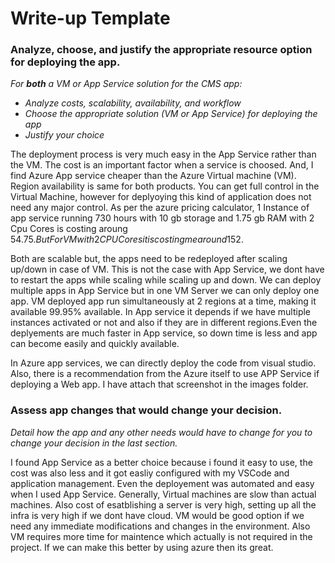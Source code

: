 # Write-up Template

### Analyze, choose, and justify the appropriate resource option for deploying the app.

*For **both** a VM or App Service solution for the CMS app:*
- *Analyze costs, scalability, availability, and workflow*
- *Choose the appropriate solution (VM or App Service) for deploying the app*
- *Justify your choice*

The deployment process is very much easy in the App Service rather than the VM. The cost is an important factor when a service is choosed. And, I find Azure App service cheaper than the Azure Virtual machine (VM). Region availability is same for both products. You can get full control in the Virtual Machine, however for deplyoying this kind of application does not need any major control. As per the azure pricing calculator, 1 Instance of app service running 730 hours with 10 gb storage and 1.75 gb RAM with 2 Cpu Cores is costing aroung $54.75. But For VM with 2 CPU Cores it is costing me around 152$.

 Both are scalable but, the apps need to be redeployed after scaling up/down in case of VM. This is not the case with App Service, we dont have to restart the apps while scaling while scaling up and down. We can deploy multiple apps in App Service but in one VM Server we can only deploy one app. VM deployed app run simultaneously at 2 regions at a time, making it available 99.95% available. In App service it depends if we have multiple instances activated or not and also if they are in different regions.Even the deplyements are much faster in App service, so down time is less and app can become easily and quickly available.

In Azure app services, we can directly deploy the code from visual studio. Also, there is a recommendation from the Azure itself to use APP Service if deploying a Web app. I have attach that screenshot in the images folder.

### Assess app changes that would change your decision.

*Detail how the app and any other needs would have to change for you to change your decision in the last section.* 

 I found App Service as a better choice because i found it easy to use, the cost was also less and it got easliy configured with my VSCode and application management. Even the deployement was automated and easy when I used App Service. Generally, Virtual machines are slow than actual machines. Also cost of esatblishing a server is very high, setting up all the infra is very high if we dont have cloud. 
VM would be good option if we need any immediate modifications and changes in the environment. 
Also VM requires more time for maintence which actually is not required in the project.
If we can make this better by using azure then its great.